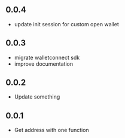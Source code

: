 ## 0.0.4

* update init session for custom open wallet

## 0.0.3

* migrate walletconnect sdk
* improve documentation

## 0.0.2

* Update something


## 0.0.1

* Get address with one function
